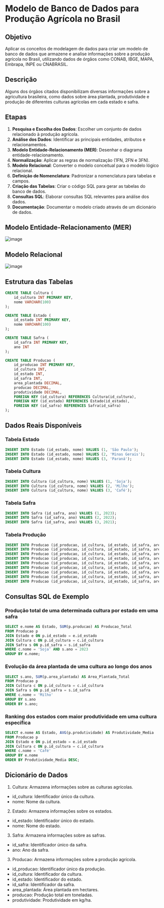 # Modelo de Banco de Dados para Produção Agrícola no Brasil

## Objetivo

Aplicar os conceitos de modelagem de dados para criar um modelo de banco de dados que armazene e analise informações sobre a produção agrícola no Brasil, utilizando dados de órgãos como CONAB, IBGE, MAPA, Embrapa, INPE ou CNABRASIL.

## Descrição

Alguns dos órgãos citados disponibilizam diversas informações sobre a agricultura brasileira, como dados sobre área plantada, produtividade e produção de diferentes culturas agrícolas em cada estado e safra.

## Etapas

1. **Pesquisa e Escolha dos Dados**: Escolher um conjunto de dados relacionado à produção agrícola.
2. **Análise dos Dados**: Identificar as principais entidades, atributos e relacionamentos.
3. **Modelo Entidade-Relacionamento (MER)**: Desenhar o diagrama entidade-relacionamento.
4. **Normalização**: Aplicar as regras de normalização (1FN, 2FN e 3FN).
5. **Modelo Relacional**: Converter o modelo conceitual para o modelo lógico relacional.
6. **Definição de Nomenclatura**: Padronizar a nomenclatura para tabelas e campos.
7. **Criação das Tabelas**: Criar o código SQL para gerar as tabelas do banco de dados.
8. **Consultas SQL**: Elaborar consultas SQL relevantes para análise dos dados.
9. **Documentação**: Documentar o modelo criado através de um dicionário de dados.


## Modelo Entidade-Relacionamento (MER)
![image](https://github.com/user-attachments/assets/20dc8fe9-273a-4c1f-bc2b-ddbbff36db4d)


## Modelo Relacional
![image](https://github.com/user-attachments/assets/eb68b900-d0cd-4385-bccb-575200497a36)

## Estrutura das Tabelas
```sql
CREATE TABLE Cultura (
    id_cultura INT PRIMARY KEY,
    nome VARCHAR(100)
);

CREATE TABLE Estado (
    id_estado INT PRIMARY KEY,
    nome VARCHAR(100)
);

CREATE TABLE Safra (
    id_safra INT PRIMARY KEY,
    ano INT
);

CREATE TABLE Producao (
    id_producao INT PRIMARY KEY,
    id_cultura INT,
    id_estado INT,
    id_safra INT,
    area_plantada DECIMAL,
    producao DECIMAL,
    produtividade DECIMAL,
    FOREIGN KEY (id_cultura) REFERENCES Cultura(id_cultura),
    FOREIGN KEY (id_estado) REFERENCES Estado(id_estado),
    FOREIGN KEY (id_safra) REFERENCES Safra(id_safra)
);
```

## Dados Reais Disponíveis

### Tabela Estado
```sql
INSERT INTO Estado (id_estado, nome) VALUES (1, 'São Paulo');
INSERT INTO Estado (id_estado, nome) VALUES (2, 'Minas Gerais');
INSERT INTO Estado (id_estado, nome) VALUES (3, 'Paraná');
```

### Tabela Cultura
```sql
INSERT INTO Cultura (id_cultura, nome) VALUES (1, 'Soja');
INSERT INTO Cultura (id_cultura, nome) VALUES (2, 'Milho');
INSERT INTO Cultura (id_cultura, nome) VALUES (3, 'Café');
```

### Tabela Safra
```sql
INSERT INTO Safra (id_safra, ano) VALUES (1, 2023);
INSERT INTO Safra (id_safra, ano) VALUES (2, 2022);
INSERT INTO Safra (id_safra, ano) VALUES (3, 2021);
```

### Tabela Produção
```sql
INSERT INTO Producao (id_producao, id_cultura, id_estado, id_safra, area_plantada, producao, produtividade) VALUES (1, 1, 1, 1, 10000, 30000, 3000);
INSERT INTO Producao (id_producao, id_cultura, id_estado, id_safra, area_plantada, producao, produtividade) VALUES (2, 1, 2, 1, 15000, 45000, 3000);
INSERT INTO Producao (id_producao, id_cultura, id_estado, id_safra, area_plantada, producao, produtividade) VALUES (3, 1, 3, 1, 20000, 60000, 3000);
INSERT INTO Producao (id_producao, id_cultura, id_estado, id_safra, area_plantada, producao, produtividade) VALUES (4, 2, 1, 2, 12000, 36000, 3000);
INSERT INTO Producao (id_producao, id_cultura, id_estado, id_safra, area_plantada, producao, produtividade) VALUES (5, 2, 2, 2, 18000, 54000, 3000);
INSERT INTO Producao (id_producao, id_cultura, id_estado, id_safra, area_plantada, producao, produtividade) VALUES (6, 2, 3, 2, 22000, 66000, 3000);
INSERT INTO Producao (id_producao, id_cultura, id_estado, id_safra, area_plantada, producao, produtividade) VALUES (7, 3, 1, 3, 8000, 24000, 3000);
INSERT INTO Producao (id_producao, id_cultura, id_estado, id_safra, area_plantada, producao, produtividade) VALUES (8, 3, 2, 3, 9000, 27000, 3000);
INSERT INTO Producao (id_producao, id_cultura, id_estado, id_safra, area_plantada, producao, produtividade) VALUES (9, 3, 3, 3, 10000, 30000, 3000);
```

## Consultas SQL de Exemplo

### Produção total de uma determinada cultura por estado em uma safra
```sql
SELECT e.nome AS Estado, SUM(p.producao) AS Producao_Total
FROM Producao p
JOIN Estado e ON p.id_estado = e.id_estado
JOIN Cultura c ON p.id_cultura = c.id_cultura
JOIN Safra s ON p.id_safra = s.id_safra
WHERE c.nome = 'Soja' AND s.ano = 2023
GROUP BY e.nome;
```

### Evolução da área plantada de uma cultura ao longo dos anos
```sql
SELECT s.ano, SUM(p.area_plantada) AS Area_Plantada_Total
FROM Producao p
JOIN Cultura c ON p.id_cultura = c.id_cultura
JOIN Safra s ON p.id_safra = s.id_safra
WHERE c.nome = 'Milho'
GROUP BY s.ano
ORDER BY s.ano;
```

### Ranking dos estados com maior produtividade em uma cultura específica
```sql
SELECT e.nome AS Estado, AVG(p.produtividade) AS Produtividade_Media
FROM Producao p
JOIN Estado e ON p.id_estado = e.id_estado
JOIN Cultura c ON p.id_cultura = c.id_cultura
WHERE c.nome = 'Café'
GROUP BY e.nome
ORDER BY Produtividade_Media DESC;
```
## Dicionário de Dados
1. Cultura: Armazena informações sobre as culturas agrícolas.
* id_cultura: Identificador único da cultura.
* nome: Nome da cultura.
2. Estado: Armazena informações sobre os estados.
* id_estado: Identificador único do estado.
* nome: Nome do estado.
3. Safra: Armazena informações sobre as safras.
* id_safra: Identificador único da safra.
* ano: Ano da safra.
3. Producao: Armazena informações sobre a produção agrícola.
* id_producao: Identificador único da produção.
* id_cultura: Identificador da cultura.
* id_estado: Identificador do estado.
* id_safra: Identificador da safra.
* area_plantada: Área plantada em hectares.
* producao: Produção total em toneladas.
* produtividade: Produtividade em kg/ha.

